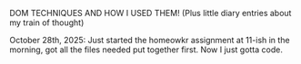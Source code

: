 DOM TECHNIQUES AND HOW I USED THEM! 
(Plus little diary entries about my train of thought)

October 28th, 2025:
Just started the homeowkr assignment at 11-ish in the morning, got all the files needed put together first. Now I just gotta code.

